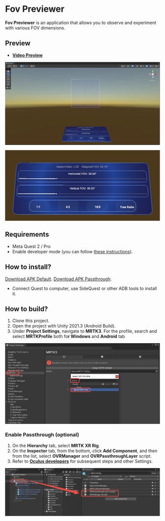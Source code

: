 # Fov Previewer

**Fov Previewer** is an application that allows you to observe and experiment with various FOV dimensions.

## Preview

- **[Video Preview](https://www.bilibili.com/video/BV1x24y137gg/?share_source=copy_web&vd_source=fda0881cecec7be0b06545af6b91d097)**

![Untitled](Images/Untitled.png)

![Untitled](Images/Untitled%201.png)

## Requirements

- Meta Quest 2 / Pro
- Enable developer mode (you can follow [these instructions](https://developer.oculus.com/documentation/native/android/mobile-device-setup/)).

## How to install?

[Download APK Default](https://github.com/Eis4TY/Fov-Previewer/releases/download/0.1/FovPreviewer.apk).
[Download APK Passthrough](https://github.com/Eis4TY/Fov-Previewer/releases/download/0.1/FovPreviewer_PassThrough.apk).
- Connect Quest to computer, use SideQuest or other ADB tools to install it.

## How to build?

1. Clone this project.
2. Open the project with Unity 2021.3 (Android Build).
3. Under **Project Settings**, navigate to **MRTK3**. For the profile, search and select **MRTKProfile** both fo**r Windows** and **Android** tab

![Untitled](Images/Untitled%202.png)

### Enable Passthrough (optional)

1. On the **Hierarchy** tab, select **MRTK XR Rig**.
2. On the **Inspector** tab, from the bottom, click **Add Component**, and then from the list, select **OVRManager** and **OVRPassthroughLayer** script.
3. Refer to ****[Oculus developers](https://developer.oculus.com/documentation/unity/unity-passthrough/)**** for subsequent steps and other Settings.

![Untitled](Images/Untitled%203.png)
